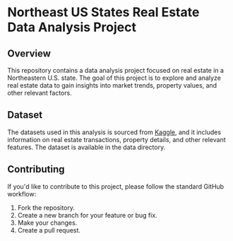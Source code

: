 # Northeast US States Real Estate Data Analysis Project

## Overview
This repository contains a data analysis project focused on real estate in a Northeastern U.S. state. The goal of this project is to explore and analyze real estate data to gain insights into market trends, property values, and other relevant factors.

## Dataset
The datasets used in this analysis is sourced from [Kaggle](kaggle.com), and it includes information on real estate transactions, property details, and other relevant features. The dataset is available in the data directory.

## Contributing
If you'd like to contribute to this project, please follow the standard GitHub workflow:

1. Fork the repository.
2. Create a new branch for your feature or bug fix.
3. Make your changes.
4. Create a pull request.